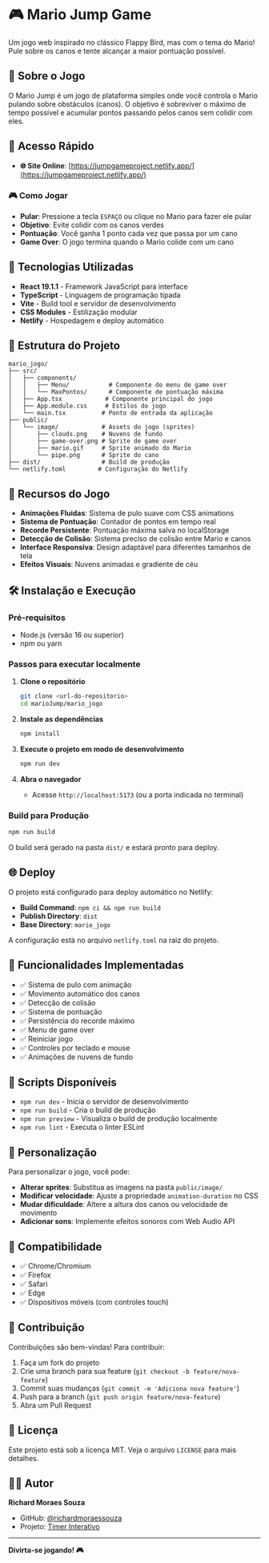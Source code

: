 # 🎮 Mario Jump Game

Um jogo web inspirado no clássico Flappy Bird, mas com o tema do Mario! Pule sobre os canos e tente alcançar a maior pontuação possível.

## 🎯 Sobre o Jogo

O Mario Jump é um jogo de plataforma simples onde você controla o Mario pulando sobre obstáculos (canos). O objetivo é sobreviver o máximo de tempo possível e acumular pontos passando pelos canos sem colidir com eles.

## 🚀 Acesso Rápido

- **🌐 Site Online**: [https://jumpgameproject.netlify.app/](https://jumpgameproject.netlify.app/)
  
### 🎮 Como Jogar

- **Pular**: Pressione a tecla `ESPAÇO` ou clique no Mario para fazer ele pular
- **Objetivo**: Evite colidir com os canos verdes
- **Pontuação**: Você ganha 1 ponto cada vez que passa por um cano
- **Game Over**: O jogo termina quando o Mario colide com um cano

## 🚀 Tecnologias Utilizadas

- **React 19.1.1** - Framework JavaScript para interface
- **TypeScript** - Linguagem de programação tipada
- **Vite** - Build tool e servidor de desenvolvimento
- **CSS Modules** - Estilização modular
- **Netlify** - Hospedagem e deploy automático

## 📁 Estrutura do Projeto

```
mario_jogo/
├── src/
│   ├── components/
│   │   ├── Menu/           # Componente do menu de game over
│   │   └── MaxPontos/      # Componente de pontuação máxima
│   ├── App.tsx            # Componente principal do jogo
│   ├── App.module.css     # Estilos do jogo
│   └── main.tsx          # Ponto de entrada da aplicação
├── public/
│   └── image/            # Assets do jogo (sprites)
│       ├── clouds.png    # Nuvens de fundo
│       ├── game-over.png # Sprite de game over
│       ├── mario.gif     # Sprite animado do Mario
│       └── pipe.png      # Sprite do cano
├── dist/                 # Build de produção
└── netlify.toml         # Configuração do Netlify
```

## 🎨 Recursos do Jogo

- **Animações Fluidas**: Sistema de pulo suave com CSS animations
- **Sistema de Pontuação**: Contador de pontos em tempo real
- **Recorde Persistente**: Pontuação máxima salva no localStorage
- **Detecção de Colisão**: Sistema preciso de colisão entre Mario e canos
- **Interface Responsiva**: Design adaptável para diferentes tamanhos de tela
- **Efeitos Visuais**: Nuvens animadas e gradiente de céu

## 🛠️ Instalação e Execução

### Pré-requisitos
- Node.js (versão 16 ou superior)
- npm ou yarn

### Passos para executar localmente

1. **Clone o repositório**
   ```bash
   git clone <url-do-repositorio>
   cd marioJump/mario_jogo
   ```

2. **Instale as dependências**
   ```bash
   npm install
   ```

3. **Execute o projeto em modo de desenvolvimento**
   ```bash
   npm run dev
   ```

4. **Abra o navegador**
   - Acesse `http://localhost:5173` (ou a porta indicada no terminal)

### Build para Produção

```bash
npm run build
```

O build será gerado na pasta `dist/` e estará pronto para deploy.

## 🌐 Deploy

O projeto está configurado para deploy automático no Netlify:

- **Build Command**: `npm ci && npm run build`
- **Publish Directory**: `dist`
- **Base Directory**: `mario_jogo`

A configuração está no arquivo `netlify.toml` na raiz do projeto.

## 🎯 Funcionalidades Implementadas

- ✅ Sistema de pulo com animação
- ✅ Movimento automático dos canos
- ✅ Detecção de colisão
- ✅ Sistema de pontuação
- ✅ Persistência do recorde máximo
- ✅ Menu de game over
- ✅ Reiniciar jogo
- ✅ Controles por teclado e mouse
- ✅ Animações de nuvens de fundo

## 🔧 Scripts Disponíveis

- `npm run dev` - Inicia o servidor de desenvolvimento
- `npm run build` - Cria o build de produção
- `npm run preview` - Visualiza o build de produção localmente
- `npm run lint` - Executa o linter ESLint

## 🎨 Personalização

Para personalizar o jogo, você pode:

- **Alterar sprites**: Substitua as imagens na pasta `public/image/`
- **Modificar velocidade**: Ajuste a propriedade `animation-duration` no CSS
- **Mudar dificuldade**: Altere a altura dos canos ou velocidade de movimento
- **Adicionar sons**: Implemente efeitos sonoros com Web Audio API

## 📱 Compatibilidade

- ✅ Chrome/Chromium
- ✅ Firefox
- ✅ Safari
- ✅ Edge
- ✅ Dispositivos móveis (com controles touch)

## 🤝 Contribuição

Contribuições são bem-vindas! Para contribuir:

1. Faça um fork do projeto
2. Crie uma branch para sua feature (`git checkout -b feature/nova-feature`)
3. Commit suas mudanças (`git commit -m 'Adiciona nova feature'`)
4. Push para a branch (`git push origin feature/nova-feature`)
5. Abra um Pull Request

## 📄 Licença

Este projeto está sob a licença MIT. Veja o arquivo `LICENSE` para mais detalhes.

## 👨‍💻 Autor

**Richard Moraes Souza**
- GitHub: [@richardmoraessouza](https://github.com/richardmoraessouza)
- Projeto: [Timer Interativo](https://richardmoraessouza.github.io/timer-interativo/)

---

**Divirta-se jogando! 🎮**
